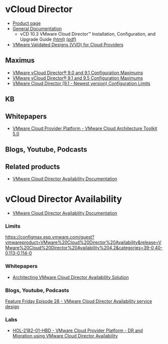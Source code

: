 # vCloud Director

* [Product page](https://www.vmware.com/products/vcloud-director.html)
* [General Documentation](https://docs.vmware.com/en/VMware-Cloud-Director/index.html)
  * vCD 10.3 VMware Cloud Director™ Installation, Configuration, and Upgrade Guide [(html)](https://docs.vmware.com/en/VMware-Cloud-Director/10.3/VMware-Cloud-Director-Install-Configure-Upgrade-Guide/GUID-F14315CC-B373-4A21-A3D9-270FFCF0A417.html) [(pdf)](https://docs.vmware.com/en/VMware-Cloud-Director/10.3/vcd_103_install.pdf)
* [VMware Validated Designs (VVD) for Cloud Providers](https://cloudsolutions.vmware.com/cloud-provider/validated-design.html)





## Maximus

* [VMware vCloud Director® 9.0 and 9.1 Configuration Maximums](https://www.vmware.com/content/dam/digitalmarketing/vmware/en/pdf/vcloud/vmware-vcloud-director-9-1-config-max.pdf)
* [VMware vCloud Director® 9.1 and 9.5 Configuration Maximums](https://www.vmware.com/content/dam/digitalmarketing/vmware/en/pdf/vcloud/vmware-vcloud-director-9-5-config-max.pdf)
* [VMware Cloud Director (9.1 - Newest version) Configuration Limits](https://configmax.esp.vmware.com/guest?vmwareproduct=%20VMware%20Cloud%20Director&release=VMware%20Cloud%20Director%2010.3&categories=35-0)

## KB

## Whitepapers

* [VMware Cloud Provider Platform - VMware Cloud Architecture Toolkit 5.0](https://www.vmware.com/learn/520897_REG.html)

## Blogs, Youtube, Podcasts

## Related products

* [VMware Cloud Director Availability Documentation](https://docs.vmware.com/en/VMware-Cloud-Director-Availability/index.html)


# vCloud Director Availability

* [VMware Cloud Director Availability Documentation](https://docs.vmware.com/en/VMware-Cloud-Director-Availability/index.html)

### Limits

https://configmax.esp.vmware.com/guest?vmwareproduct=VMware%20Cloud%20Director%20Availability&release=VMware%20Cloud%20Director%20Availability%204.2&categories=39-0,40-0,113-0,114-0

### Whitepapers

* [Architecting VMware Cloud Director Availability Solution](https://www.vmware.com/content/dam/digitalmarketing/vmware/en/pdf/vcloud/vmware-architecting-cloud-director-availability-solution.pdf)

### Blogs, Youtube, Podcasts
[Feature Friday Episode 28 - VMware Cloud Director Availability service design](https://www.youtube.com/watch?v=qyiyheK3s6c&list=PLunwH0gjkUBhZBFlZMg5lxuhjr2y1Atjh&index=41)

### Labs

* [HOL-2182-01-HBD - VMware Cloud Provider Platform - DR and Migration using VMware Cloud Director Availability]()